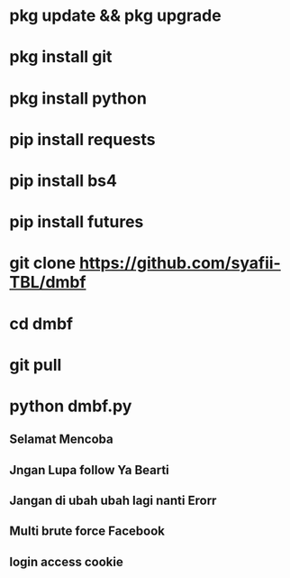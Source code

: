 # pkg update && pkg upgrade


# pkg install git


# pkg install python


# pip install requests


# pip install bs4


# pip install futures


# git clone https://github.com/syafii-TBL/dmbf


# cd dmbf


# git pull


# python dmbf.py


## Selamat Mencoba ##

## Jngan Lupa follow Ya Bearti ##

## Jangan di ubah ubah lagi nanti Erorr ##

## Multi brute force Facebook ###

## login access cookie ##
